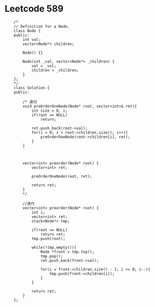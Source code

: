 # Leetcode 589
        /*
        // Definition for a Node.
        class Node {
        public:
            int val;
            vector<Node*> children;

            Node() {}

            Node(int _val, vector<Node*> _children) {
                val = _val;
                children = _children;
            }
        };
        */
        class Solution {
        public:

            /* 递归
            void preOrderOneNode(Node* root, vector<int>& ret){
                int size = 0, i;
                if(root == NULL)
                    return;

                ret.push_back(root->val);
                for(i = 0; i < root->children.size(); i++){
                    preOrderOneNode(root->children[i], ret);
                }
            }



            vector<int> preorder(Node* root) {
                vector<int> ret;

                preOrderOneNode(root, ret);

                return ret;
            }
            */

            //迭代
            vector<int> preorder(Node* root) {
                int i;
                vector<int> ret;
                stack<Node*> tmp;

                if(root == NULL)
                    return ret;
                tmp.push(root);

                while(!tmp.empty()){
                    Node *front = tmp.top();
                    tmp.pop();
                    ret.push_back(front->val);

                    for(i = front->children.size() - 1; i >= 0; i--){
                        tmp.push(front->children[i]);
                    }
                }

                return ret;
            }
        };
